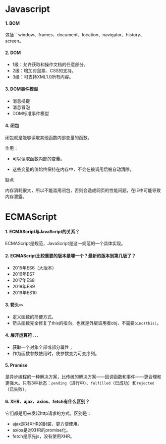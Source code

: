 # Javascript

#### 1. BOM

包括：window、frames、document、location、navigator、history、screen。

#### 2. DOM

- 1级：允许获取和操作文档的任意部分。
- 2级：增加对鼠票、CSS的支持。
- 3级：可支持XML1.0所有内容。

#### 3. DOM事件模型

- 消息捕捉
- 消息冒泡
- DOM标准事件模型

#### 4. 闭包

闭包就是能够读取其他函数内部变量的函数。

作用：

- 可以读取函数内部的变量。

- 这些变量的值始终保持在内存中，不会在被调用后被自动清除。

缺点

内存消耗很大，所以不能滥用闭包，否则会造成网页的性能问题，在IE中可能导致内存泄露。

# ECMAScript

#### 1. ECMAScript与JavaScript的关系？

ECMAScript是规范，JavaScript是这一规范的一个具体实现。

#### 2. ECMAScript比较重要的版本是哪一个？最新的版本到第几版了？

- 2015年ES6（大版本）
- 2016年ES7
- 2017年ES8
- 2018年ES9
- 2019年ES10

#### 3. 箭头`=>`

- 定义函数的简便方式。
- 箭头函数完全修复了this的指向，也就是外层调用者obj，不需要`bind(this)`。

#### 4. 展开运算符`...`

- 获取一个对象全部或部分属性；
- 作为函数参数使用时，使参数变为可变序列。

#### 5. Promise

是异步编程的一种解决方案，比传统的解决方案——回调函数和事件——更合理和更强大。只有3种状态：`pending`（进行中）、`fulfilled`（已成功）和`rejected`（已失败）。

#### 6. XHR、ajax、axios、fetch有什么区别？

它们都是用来发起http请求的方式。区别是：

- ajax是对XHR的封装，更方便使用。
- axios是对XHR的promise化。
- fetch是原先js，没有使用XHR。





